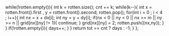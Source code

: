 while(!rotten.empty()){
int k = rotten.size();
cnt += k;
while(k--){
int x = rotten.front().first , y = rotten.front().second;
rotten.pop();
for(int i = 0 ; i < 4 ; i++){
int nx = x + dx[i];
int ny = y + dy[i];
if(nx < 0 || ny < 0 || nx >= m || ny >= n || grid[nx][ny] != 1){
continue;
}
grid[nx][ny] = 2;
rotten.push({nx,ny});
}
}
if(!rotten.empty()){
days++;
}
}
return tot == cnt ? days : -1;
}
};
